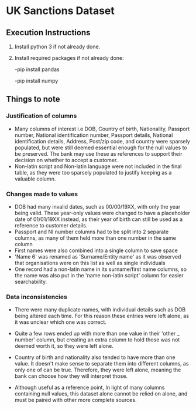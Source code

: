 # UK Sanctions Dataset

## Execution Instructions

1. Install python 3 if not already done.
2. Install required packages if not already done:
   
   -pip install pandas
   
   -pip install numpy 

## Things to note

### Justification of columns
- Many columns of interest i.e DOB, Country of birth, Nationality, Passport number, National identification number, Passport details, National identification details, Address, Post/zip code, and country were sparsely populated, but were still deemed essential enough for the null values to be preserved. The bank may use these as references to support their decision on whether to accept a customer.
- Non-latin script and Non-latin language were not included in the final table, as they were too sparsely populated to justify keeping as a valuable column.

### Changes made to values
- DOB had many invalid dates, such as 00/00/19XX, with only the year being valid. These year-only values were changed to have a placeholder date of 01/01/19XX instead, as their year of birth can still be used as a reference to customer details.
- Passport and NI number columns had to be split into 2 separate columns, as many of them held more than one number in the same column
- First names were also combined into a single column to save space
- 'Name 6' was renamed as 'Surname/Entity name' as it was observed that organisations were on this list as well as single individuals
- One record had a non-latin name in its surname/first name columns, so the name was also put in the 'name non-latin script' column for easier searchability.

### Data inconsistencies 
- There were many duplicate names, with individual details such as DOB being altered each time. For this reason these entries were left alone, as it was unclear which one was correct.
- Quite a few rows ended up with more than one value in their 'other _ number' column, but creating an extra column to hold those was not deemed worth it, so they were left alone.
- Country of birth and nationality also tended to have more than one value. It doesn't make sense to separate them into different columns, as only one of can be true. Therefore, they were left alone, meaning the bank can choose how they will interpret those.

- Although useful as a reference point, In light of many columns containing null values, this dataset alone cannot be relied on alone, and must be paired with other more complete sources.


